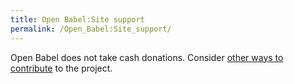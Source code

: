 ```yaml
---
title: Open Babel:Site support
permalink: /Open_Babel:Site_support/
---
```


Open Babel does not take cash donations. Consider [other ways to contribute](/HowTo:Contribute "wikilink") to the project.